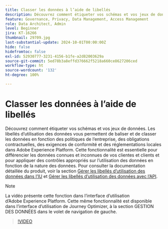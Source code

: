 ```yaml
---
title: Classer les données à l’aide de libellés
description: Découvrez comment étiqueter vos schémas et vos jeux de données.
feature: Governance, Privacy, Data Management, Access Management
role: Data Architect, Admin
level: Beginner
jira: KT-16266
thumbnail: 29709.jpg
last-substantial-update: 2024-10-01T00:00:00Z
hide: false
hidefromtoc: false
exl-id: 52930777-3231-4156-b1fe-a2d82003629a
source-git-commit: 5ed78b3a8effd376662f5218a660ce8627206ced
workflow-type: ht
source-wordcount: '132'
ht-degree: 100%

---
```


# Classer les données à l’aide de libellés

Découvrez comment étiqueter vos schémas et vos jeux de données. Les libellés d’utilisation des données vous permettent de baliser et de classer les données en fonction des politiques de l’entreprise, des obligations contractuelles, des exigences de conformité et des réglementations locales dans Adobe Experience Platform. Cette fonctionnalité est essentielle pour différencier les données connues et inconnues de vos clientes et clients et pour appliquer des contrôles appropriés sur l’utilisation des données en fonction de la nature des données. Pour consulter la documentation détaillée du produit, voir la section [Gérer les libellés d’utilisation des données dans l’IU](https://experienceleague.adobe.com/docs/experience-platform/data-governance/labels/user-guide.html?lang=fr) et [Gérer les libellés d’utilisation des données avec l’API](https://experienceleague.adobe.com/docs/experience-platform/data-governance/labels/dataset-api.html?lang=fr).

>[!NOTE]
>
>La vidéo présente cette fonction dans l’interface d’utilisation d’Adobe Experience Platform. Cette même fonctionnalité est disponible dans l’interface d’utilisation de Journey Optimizer, à la section GESTION DES DONNÉES dans le volet de navigation de gauche.

>[!VIDEO](https://video.tv.adobe.com/v/3422795?learn=on&captions=fre_fr)

